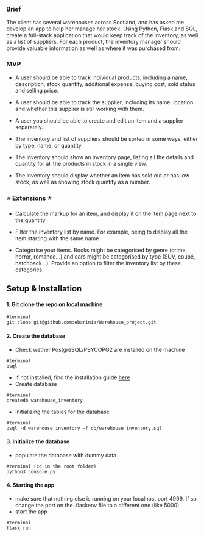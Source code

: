 ### Brief

The client has several warehouses across Scotland, and has asked me develop an app to help her manage her stock. Using Python, Flask and SQL, create a full-stack application that would keep track of the inventory, as well as a list of suppliers. For each product, the inventory manager should provide valuable information as well as where it was purchased from.

### MVP

- A user should be able to track individual products, including a name, description, stock quantity, additional expense, buying cost, sold status and selling price.

- A user should be able to track the supplier, including its name, location and whether this supplier is still working with them.

- A user you should be able to create and edit an item and a supplier separately.

- The inventory and list of suppliers should be sorted in some ways, either by type, name, or quantity

- The inventory should show an inventory page, listing all the details and quantity for all the products in stock in a single view.

- The inventory should display whether an item has sold out or has low stock, as well as showing stock quantity as a number.

### ⭐ Extensions ⭐
 
- Calculate the markup for an item, and display it on the item page next to the quantity

- Filter the inventory list by name. For example, being to display all the item starting with the same name

- Categorise your items. Books might be categorised by genre (crime, horror, romance...) and cars might be categorised by type (SUV, coupé, hatchback...). Provide an option to filter the inventory list by these categories.

## Setup & Installation

#### 1. Git clone the repo on local machine

```
#terminal
git clone git@github.com:ebarinia/Warehouse_project.git
```

#### 2. Create the database
- Check wether PostgreSQL/PSYCOPG2 are installed on the machine
```
#terminal
psql
```
- If not installed, find the installation guide [here](https://www.psycopg.org/docs/install.html)
- Create database
```
#terminal
createdb warehouse_inventory
```
- initializing the tables for the database
```
#terminal
psql -d warehouse_inventory -f db/warehouse_inventory.sql
```

#### 3. Initialize the database

- populate the database with dummy data
```
#terminal (cd in the root folder)
python3 console.py
```

#### 4. Starting the app

- make sure that nothing else is running on your localhost port 4999. If so, change the port on the .flaskenv file to a different one (like 5000)
- start the app
```
#terminal
flask run
```
